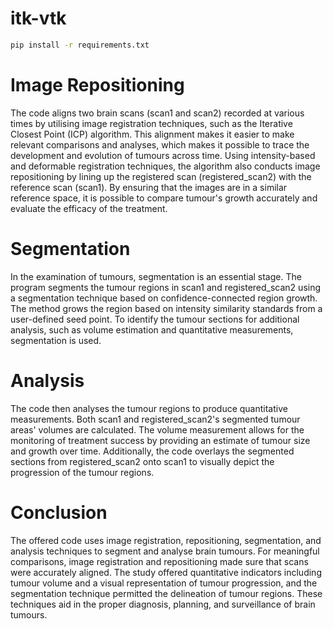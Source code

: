 # itk-vtk

```bash
pip install -r requirements.txt
```

# Image Repositioning

The code aligns two brain scans (scan1 and scan2) recorded at various times by
utilising image registration techniques, such as the Iterative Closest Point
(ICP) algorithm. This alignment makes it easier to make relevant comparisons and
analyses, which makes it possible to trace the development and evolution of
tumours across time. Using intensity-based and deformable registration
techniques, the algorithm also conducts image repositioning by lining up the
registered scan (registered_scan2) with the reference scan (scan1). By ensuring
that the images are in a similar reference space, it is possible to compare
tumour's growth accurately and evaluate the efficacy of the treatment.

# Segmentation

In the examination of tumours, segmentation is an essential stage. The program
segments the tumour regions in scan1 and registered_scan2 using a segmentation
technique based on confidence-connected region growth. The method grows the
region based on intensity similarity standards from a user-defined seed point.
To identify the tumour sections for additional analysis, such as volume
estimation and quantitative measurements, segmentation is used.

# Analysis

The code then analyses the tumour regions to produce quantitative measurements.
Both scan1 and registered_scan2's segmented tumour areas' volumes are
calculated. The volume measurement allows for the monitoring of treatment
success by providing an estimate of tumour size and growth over time.
Additionally, the code overlays the segmented sections from registered_scan2
onto scan1 to visually depict the progression of the tumour regions.

# Conclusion

The offered code uses image registration, repositioning, segmentation, and
analysis techniques to segment and analyse brain tumours. For meaningful
comparisons, image registration and repositioning made sure that scans were
accurately aligned. The study offered quantitative indicators including tumour
volume and a visual representation of tumour progression, and the segmentation
technique permitted the delineation of tumour regions. These techniques aid in
the proper diagnosis, planning, and surveillance of brain tumours.
